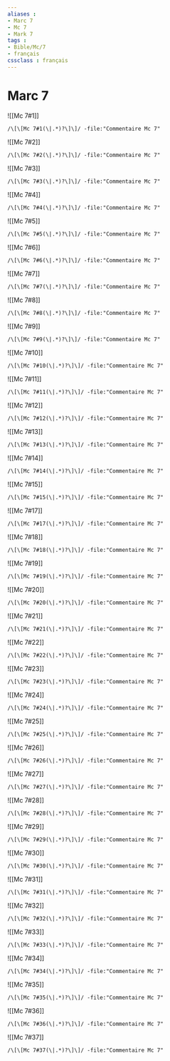 ```yaml
---
aliases : 
- Marc 7
- Mc 7
- Mark 7
tags : 
- Bible/Mc/7
- français
cssclass : français
---
```


# Marc 7

![[Mc 7#1]]

```query
/\[\[Mc 7#1(\|.*)?\]\]/ -file:"Commentaire Mc 7"
```

![[Mc 7#2]]

```query
/\[\[Mc 7#2(\|.*)?\]\]/ -file:"Commentaire Mc 7"
```

![[Mc 7#3]]

```query
/\[\[Mc 7#3(\|.*)?\]\]/ -file:"Commentaire Mc 7"
```

![[Mc 7#4]]

```query
/\[\[Mc 7#4(\|.*)?\]\]/ -file:"Commentaire Mc 7"
```

![[Mc 7#5]]

```query
/\[\[Mc 7#5(\|.*)?\]\]/ -file:"Commentaire Mc 7"
```

![[Mc 7#6]]

```query
/\[\[Mc 7#6(\|.*)?\]\]/ -file:"Commentaire Mc 7"
```

![[Mc 7#7]]

```query
/\[\[Mc 7#7(\|.*)?\]\]/ -file:"Commentaire Mc 7"
```

![[Mc 7#8]]

```query
/\[\[Mc 7#8(\|.*)?\]\]/ -file:"Commentaire Mc 7"
```

![[Mc 7#9]]

```query
/\[\[Mc 7#9(\|.*)?\]\]/ -file:"Commentaire Mc 7"
```

![[Mc 7#10]]

```query
/\[\[Mc 7#10(\|.*)?\]\]/ -file:"Commentaire Mc 7"
```

![[Mc 7#11]]

```query
/\[\[Mc 7#11(\|.*)?\]\]/ -file:"Commentaire Mc 7"
```

![[Mc 7#12]]

```query
/\[\[Mc 7#12(\|.*)?\]\]/ -file:"Commentaire Mc 7"
```

![[Mc 7#13]]

```query
/\[\[Mc 7#13(\|.*)?\]\]/ -file:"Commentaire Mc 7"
```

![[Mc 7#14]]

```query
/\[\[Mc 7#14(\|.*)?\]\]/ -file:"Commentaire Mc 7"
```

![[Mc 7#15]]

```query
/\[\[Mc 7#15(\|.*)?\]\]/ -file:"Commentaire Mc 7"
```

![[Mc 7#17]]

```query
/\[\[Mc 7#17(\|.*)?\]\]/ -file:"Commentaire Mc 7"
```

![[Mc 7#18]]

```query
/\[\[Mc 7#18(\|.*)?\]\]/ -file:"Commentaire Mc 7"
```

![[Mc 7#19]]

```query
/\[\[Mc 7#19(\|.*)?\]\]/ -file:"Commentaire Mc 7"
```

![[Mc 7#20]]

```query
/\[\[Mc 7#20(\|.*)?\]\]/ -file:"Commentaire Mc 7"
```

![[Mc 7#21]]

```query
/\[\[Mc 7#21(\|.*)?\]\]/ -file:"Commentaire Mc 7"
```

![[Mc 7#22]]

```query
/\[\[Mc 7#22(\|.*)?\]\]/ -file:"Commentaire Mc 7"
```

![[Mc 7#23]]

```query
/\[\[Mc 7#23(\|.*)?\]\]/ -file:"Commentaire Mc 7"
```

![[Mc 7#24]]

```query
/\[\[Mc 7#24(\|.*)?\]\]/ -file:"Commentaire Mc 7"
```

![[Mc 7#25]]

```query
/\[\[Mc 7#25(\|.*)?\]\]/ -file:"Commentaire Mc 7"
```

![[Mc 7#26]]

```query
/\[\[Mc 7#26(\|.*)?\]\]/ -file:"Commentaire Mc 7"
```

![[Mc 7#27]]

```query
/\[\[Mc 7#27(\|.*)?\]\]/ -file:"Commentaire Mc 7"
```

![[Mc 7#28]]

```query
/\[\[Mc 7#28(\|.*)?\]\]/ -file:"Commentaire Mc 7"
```

![[Mc 7#29]]

```query
/\[\[Mc 7#29(\|.*)?\]\]/ -file:"Commentaire Mc 7"
```

![[Mc 7#30]]

```query
/\[\[Mc 7#30(\|.*)?\]\]/ -file:"Commentaire Mc 7"
```

![[Mc 7#31]]

```query
/\[\[Mc 7#31(\|.*)?\]\]/ -file:"Commentaire Mc 7"
```

![[Mc 7#32]]

```query
/\[\[Mc 7#32(\|.*)?\]\]/ -file:"Commentaire Mc 7"
```

![[Mc 7#33]]

```query
/\[\[Mc 7#33(\|.*)?\]\]/ -file:"Commentaire Mc 7"
```

![[Mc 7#34]]

```query
/\[\[Mc 7#34(\|.*)?\]\]/ -file:"Commentaire Mc 7"
```

![[Mc 7#35]]

```query
/\[\[Mc 7#35(\|.*)?\]\]/ -file:"Commentaire Mc 7"
```

![[Mc 7#36]]

```query
/\[\[Mc 7#36(\|.*)?\]\]/ -file:"Commentaire Mc 7"
```

![[Mc 7#37]]

```query
/\[\[Mc 7#37(\|.*)?\]\]/ -file:"Commentaire Mc 7"
```

